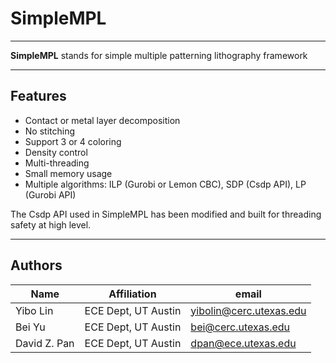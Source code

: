 # SimpleMPL
---------

**SimpleMPL** stands for simple multiple patterning lithography framework

---------
## Features
 * Contact or metal layer decomposition 
 * No stitching
 * Support 3 or 4 coloring 
 * Density control
 * Multi-threading
 * Small memory usage
 * Multiple algorithms: 
     ILP (Gurobi or Lemon CBC), 
     SDP (Csdp API), 
     LP  (Gurobi API)

The Csdp API used in SimpleMPL has been modified and built for threading safety at high level. 

---------
## Authors

|  Name              | Affiliation                |  email                            |
| ------------------ | -------------------------- | --------------------------------- |
| Yibo Lin           | ECE Dept, UT Austin        | yibolin@cerc.utexas.edu           |
| Bei Yu             | ECE Dept, UT Austin        | bei@cerc.utexas.edu               |
| David Z. Pan       | ECE Dept, UT Austin        | dpan@ece.utexas.edu               |
